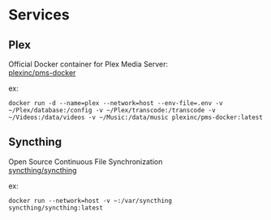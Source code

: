 # Services

## Plex

Official Docker container for Plex Media Server:   
[plexinc/pms-docker](https://hub.docker.com/r/plexinc/pms-docker)

ex:

```
docker run -d --name=plex --network=host --env-file=.env -v ~/Plex/database:/config -v ~/Plex/transcode:/transcode -v ~/Videos:/data/videos -v ~/Music:/data/music plexinc/pms-docker:latest
```

## Syncthing

Open Source Continuous File Synchronization   
[syncthing/syncthing](https://hub.docker.com/r/syncthing/syncthing)

ex: 

```
docker run --network=host -v ~:/var/syncthing syncthing/syncthing:latest
```
